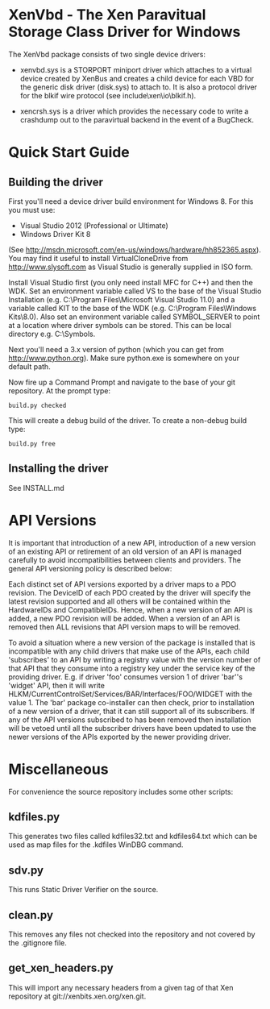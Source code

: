 XenVbd - The Xen Paravitual Storage Class Driver for Windows
============================================================

The XenVbd package consists of two single device drivers:

*    xenvbd.sys is a STORPORT miniport driver which attaches to a virtual
     device created by XenBus and creates a child device for each VBD for
     the generic disk driver (disk.sys) to attach to.
     It is also a protocol driver for the blkif wire protocol (see
     include\\xen\\io\\blkif.h).

*    xencrsh.sys is a driver which provides the necessary code to write a
     crashdump out to the paravirtual backend in the event of a BugCheck. 

Quick Start Guide
=================

Building the driver
-------------------

First you'll need a device driver build environment for Windows 8. For this
you must use:

*   Visual Studio 2012 (Professional or Ultimate)
*   Windows Driver Kit 8

(See http://msdn.microsoft.com/en-us/windows/hardware/hh852365.aspx). You
may find it useful to install VirtualCloneDrive from http://www.slysoft.com
as Visual Studio is generally supplied in ISO form.

Install Visual Studio first (you only need install MFC for C++) and then
the WDK. Set an environment variable called VS to the base of the Visual
Studio Installation (e.g. C:\Program Files\Microsoft Visual Studio 11.0) and
a variable called KIT to the base of the WDK
(e.g. C:\Program Files\Windows Kits\8.0). Also set an environment variable
called SYMBOL\_SERVER to point at a location where driver symbols can be
stored. This can be local directory e.g. C:\Symbols.

Next you'll need a 3.x version of python (which you can get from
http://www.python.org). Make sure python.exe is somewhere on your default
path.

Now fire up a Command Prompt and navigate to the base of your git repository.
At the prompt type:

    build.py checked

This will create a debug build of the driver. To create a non-debug build
type:

    build.py free

Installing the driver
---------------------

See INSTALL.md

API Versions
============

It is important that introduction of a new API, introduction of a new
version of an existing API or retirement of an old version of an API is
managed carefully to avoid incompatibilities between clients and
providers. The general API versioning policy is described below:

Each distinct set of API versions exported by a driver maps to a PDO
revision. The DeviceID of each PDO created by the driver will specify the
latest revision supported and all others will be contained within the
HardwareIDs and CompatibleIDs.
Hence, when a new version of an API is added, a new PDO revision will be
added. When a version of an API is removed then ALL revisions that API
version maps to will be removed.

To avoid a situation where a new version of the package is installed that
is incompatible with any child drivers that make use of the APIs, each
child 'subscribes' to an API by writing a registry value with the version
number of that API that they consume into a registry key under the service
key of the providing driver. E.g. if driver 'foo' consumes version 1 of
driver 'bar''s 'widget' API, then it will write
HLKM/CurrentControlSet/Services/BAR/Interfaces/FOO/WIDGET with the value 1.
The 'bar' package co-installer can then check, prior to installation of a
new version of a driver, that it can still support all of its subscribers.
If any of the API versions subscribed to has been removed then installation
will be vetoed until all the subscriber drivers have been updated to use
the newer versions of the APIs exported by the newer providing driver.

Miscellaneous
=============

For convenience the source repository includes some other scripts:

kdfiles.py
----------

This generates two files called kdfiles32.txt and kdfiles64.txt which can
be used as map files for the .kdfiles WinDBG command.

sdv.py
------

This runs Static Driver Verifier on the source.

clean.py
--------

This removes any files not checked into the repository and not covered by
the .gitignore file.

get_xen_headers.py
------------------

This will import any necessary headers from a given tag of that Xen
repository at git://xenbits.xen.org/xen.git.
